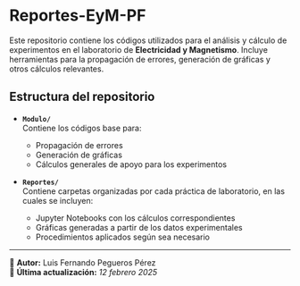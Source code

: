 # Reportes-EyM-PF

Este repositorio contiene los códigos utilizados para el análisis y cálculo de experimentos en el laboratorio de **Electricidad y Magnetismo**. Incluye herramientas para la propagación de errores, generación de gráficas y otros cálculos relevantes.

## Estructura del repositorio

- **`Modulo/`**  
  Contiene los códigos base para:
  - Propagación de errores
  - Generación de gráficas
  - Cálculos generales de apoyo para los experimentos

- **`Reportes/`**  
  Contiene carpetas organizadas por cada práctica de laboratorio, en las cuales se incluyen:
  - Jupyter Notebooks con los cálculos correspondientes
  - Gráficas generadas a partir de los datos experimentales
  - Procedimientos aplicados según sea necesario

---

📌 **Autor:** Luis Fernando Pegueros Pérez  
📅 **Última actualización:** *12 febrero 2025*
